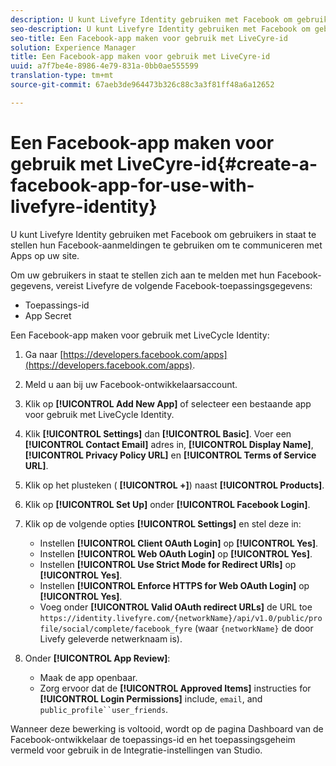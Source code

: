 ```yaml
---
description: U kunt Livefyre Identity gebruiken met Facebook om gebruikers in staat te stellen hun Facebook-aanmeldingen te gebruiken om te communiceren met Apps op uw site.
seo-description: U kunt Livefyre Identity gebruiken met Facebook om gebruikers in staat te stellen hun Facebook-aanmeldingen te gebruiken om te communiceren met Apps op uw site.
seo-title: Een Facebook-app maken voor gebruik met LiveCyre-id
solution: Experience Manager
title: Een Facebook-app maken voor gebruik met LiveCyre-id
uuid: a7f7be4e-8986-4e79-831a-0bb0ae555599
translation-type: tm+mt
source-git-commit: 67aeb3de964473b326c88c3a3f81ff48a6a12652

---
```



# Een Facebook-app maken voor gebruik met LiveCyre-id{#create-a-facebook-app-for-use-with-livefyre-identity}

U kunt Livefyre Identity gebruiken met Facebook om gebruikers in staat te stellen hun Facebook-aanmeldingen te gebruiken om te communiceren met Apps op uw site.

Om uw gebruikers in staat te stellen zich aan te melden met hun Facebook-gegevens, vereist Livefyre de volgende Facebook-toepassingsgegevens:

* Toepassings-id
* App Secret

Een Facebook-app maken voor gebruik met LiveCycle Identity:

1. Ga naar [https://developers.facebook.com/apps](https://developers.facebook.com/apps).
1. Meld u aan bij uw Facebook-ontwikkelaarsaccount.
1. Klik op **[!UICONTROL Add New App]** of selecteer een bestaande app voor gebruik met LiveCycle Identity.
1. Klik **[!UICONTROL Settings]** dan **[!UICONTROL Basic]**. Voer een **[!UICONTROL Contact Email]** adres in, **[!UICONTROL Display Name]**, **[!UICONTROL Privacy Policy URL]** en **[!UICONTROL Terms of Service URL]**.
1. Klik op het plusteken ( **[!UICONTROL +]**) naast **[!UICONTROL Products]**.
1. Klik op **[!UICONTROL Set Up]** onder **[!UICONTROL Facebook Login]**.
1. Klik op de volgende opties **[!UICONTROL Settings]** en stel deze in:

   * Instellen **[!UICONTROL Client OAuth Login]** op **[!UICONTROL Yes]**.
   * Instellen **[!UICONTROL Web OAuth Login]** op **[!UICONTROL Yes]**.
   * Instellen **[!UICONTROL Use Strict Mode for Redirect URIs]** op **[!UICONTROL Yes]**.
   * Instellen **[!UICONTROL Enforce HTTPS for Web OAuth Login]** op **[!UICONTROL Yes]**.
   * Voeg onder **[!UICONTROL Valid OAuth redirect URLs]** de URL toe `https://identity.livefyre.com/{networkName}/api/v1.0/public/profile/social/complete/facebook_fyre` (waar `{networkName}` de door Livefy geleverde netwerknaam is).

1. Onder **[!UICONTROL App Review]**:

   * Maak de app openbaar.
   * Zorg ervoor dat de **[!UICONTROL Approved Items]** instructies for **[!UICONTROL Login Permissions]** include, `email`, and `public_profile``user_friends`.

Wanneer deze bewerking is voltooid, wordt op de pagina Dashboard van de Facebook-ontwikkelaar de toepassings-id en het toepassingsgeheim vermeld voor gebruik in de Integratie-instellingen van Studio.
